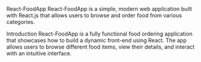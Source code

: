 React-FoodApp
React-FoodApp is a simple, modern web application built with React.js that allows users to browse and order food from various categories.

Introduction
React-FoodApp is a fully functional food ordering application that showcases how to build a dynamic front-end using React. The app allows users to browse different food items, view their details, and interact with an intuitive interface.
